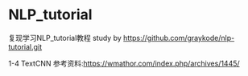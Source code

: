 # NLP_tutorial
复现学习NLP_tutorial教程
study by https://github.com/graykode/nlp-tutorial.git

1-4 TextCNN 参考资料:https://wmathor.com/index.php/archives/1445/
